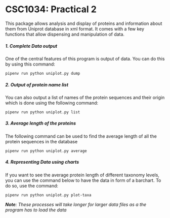 <H1>CSC1034: Practical 2</H1>


This package allows analysis and display of proteins and information about them from Uniprot database in xml format.
It comes with a few key functions that allow dispensing and manipulation of data.

<h5>1. Complete Data output </h5>
One of the central features of this program is output of data. You can do this by using this command:

    pipenv run python uniplot.py dump

<h5>2. Output of protein name list </h2>
You can also output a list of names of the protein sequences and their origin which is done using the following command:

    pipenv run python uniplot.py list
    
<h5>3. Average length of the proteins</h5>
The following command can be used to find the average length of all the protein sequences in the database

    pipenv run python uniplot.py average

<h5>4. Representing Data using charts </h5>
If you want to see the average protein length of different taxonomy levels, you can use the command below to have the
 data in form of a barchart. To do so, use the command:
 
    pipenv run python uniplot.py plot-taxa


***Note**: These processes will take longer for larger data files as a the program has to load the data*
